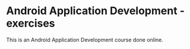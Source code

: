 # Android Application Development - exercises
This is an Android Application Development course done online.
